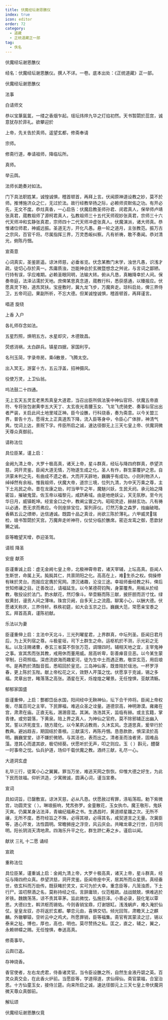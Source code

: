```yaml
---
title: 伏魔经坛谢恩醮仪
index: true
icon: editor
order: 72
category:
  - 道藏
  - 正统道藏正一部
tag:
  - 佚名
---
```


伏魔经坛谢恩醮仪  

经名：伏魔经坛谢恩醮仪。撰人不详。一卷。底本出处：《正统道藏》正一部。  

伏魔经坛谢恩醮仪  

法事  

白请师文  

恭以宝篆氤氲，一缕之香烟乍起。瑶坛炜烨九华之灯焰初然。天书暂閟於蕊宫，诚意犹存於菲礼。欲攀迎於  

上帝，先关告於真师。遥望玄都，修斋奉请  

宗师。  

修斋行道，奉请祖师，降临坛所。  

真师。  

举云舆。  

法师长跪奏对如法。  

门下具法职姓某，诚惶诚惧，稽首顿首，再拜上言。伏闻原神道设教之妙，莫不於师。推博施济众之仁，无过於法。故行经教举扬之际，必赖师资默佑之功。有开必先，无文不度。恭炷真香，一心启告：伏魔启教圣师孙君、闵君真人，保举师卢靖张真君，蒇教祖师了源柯君真人，弘教祖师三十五代天师观妙张真君，宗师三十六代天师冲和玄静张真君，宗师四十二代天师冲虚张真人。伏魔演派，诸大师真。恭惟诸位师君，神威远振。圣道无方，开化凡愚。悬一轮之道月，主张教范。振万古之宗风，百官千将。尽属指挥三界，万灵悉皈纠察。凡有祈祷，敢不奏闻。恭对清光，俯陈丹悃。  

宣斋意  

心词真实，圣鉴匪遥。谅沐师慈，必垂省览。伏念某教门末学，浊世凡愚，识浅才疏，徒切心存於真一。炁庸质浊，岂能神会於玄微暨想念之舛讹，与言词之鄙陋。行持有误，孚应难期。必赖圣眼同明，法输大转。俯从凡恳，真輶降幸於人间。保奏帝庭，法泽沾濡於天地。庶俾某思真念道，蒇教行科，悉获感通，以臻报应。伏愿真灵下盼，道炁冥扶。宝座敷时，冀九龙飞步，万魔奔走。琼科启处，俾三界侍卫，五帝司迎。果副所祈，不忘大德。但某诚惶诚惧，稽首顿首，再拜谨言。  

唱道    旋绕  

上香    入户  

各礼师存念如法。  

五星烈照，焕明五方。水星却灾，木德致昌。  

荧惑消祸，太白辟兵。镇星四据，家国利亨。  

名刊玉简，字录帝房。乘散景，飞腾太空。  

出入冥无，游宴十方。五云浮盖，招神摄风。  

役使万灵，上卫仙翁。  

呜法鼓二十四通。  

无上玄天五灵玄老黑炁真皇大道君，当召出臣所佩法箓中神仙官将、伏魔五帝直符、专将张包谢黄李五大天丁、太玄夜光青腰玉女、飞龙飞虎骑吏、奏事仙官出出者严装，关启此间土地里域正神。臣今设醮，行科烧香，奏为斋意。以今关盟三界，普告十方。愿得太上正真道炁下降，流入臣等身中，令臣心广体胖，神清气爽。忱词上达，景贶下孚。传臣所启之诚，速达径御无上三天七皇上帝、伏魔洞微天尊众真御前。  

请称法位  

具位臣某，谨上启：  

金阙九清上帝，大罗十极高真，诸天上帝，星斗群真，经坛与降四府群真，恭望洪慈，洞开灵鉴。臣闻大道无情，万物遂生成之化。圣人有作，群生蒙覆护之恩。自洪蒙未判之先，有曲成不遗之者。大而开天辟地，巍巍乎有成功。小则利物济人，绰绰然有余裕。惟我祖师，伏魔大帝，道宗三境，位列九清，为中天万乘之尊，主下土兆民之命。昔在龙康之劫，时当甲午之年，魔魅兴妖，生民夭阏。承元始之降密旨，摧破鬼营。佐玉帝以福黎元，咸跻寿域。由是地绝妖尘，天无氛秽。至今光华日月，威镇乾坤。经宣金口之中，教阐尘寰之内。昭昭灵迹，赫赫玄功。凡有祷以必通，悉无求而弗应。今则座排宝位，案列菲仪。灯然万象之森罗，烛幽破暗。香爇五云之缥缈，达信通诚。既圆十品之真诠，尚欲三陈於薄礼。六甲威灵瑞检，琅书暂閟於天宫。万魔奔走听神符，仪仗分临於醮席。密迩龙鸾之御，愿歆豺獭之诚。  

臣等瞻望天增，恭迎圣驾。  

请班    降圣  

安座    献茶  

臣谨重诚上启：虚无金阙七皇上帝，北极神霄帝君，诸天宰辅，上坛高真。臣闻人生斯世，命属上天。肫肫其仁，共禀阴阳之化。高高在上，难生杀之权。倘操修有昧於灵台。而报应定膺於宪网。漂沉诸趣，沦没三途。幸祖师垂经教之科，俾后世知修禳之目。迁善改过，请福延生。以今某德荷钧陶，身蒙覆焘。用皈从於经教，敬投设於法门。酌水献花，然灯像斗。举壶觞而陈三献，披肝胆而沥寸忱。绿蚁黄封，谩贡人间之薄味。珠宫贝阙，自多天上之流霞。聊寓小心，以酬大德。伏愿诸天称庆，三界侍轩。秩秩初筵，如大会玉京之日。巍巍大范，常愿亲宝黍之玄。拜首高真，谨陈初献。  

乐法以为妻  

臣谨重伸上启：主法中天北斗，三光列曜星君，上界群真，中坛列圣。臣闻日君月后，为上天列宿之尊。斗极星垣，司下土群生之命。运枢机於不测，示光彩之无私。以及注赐诸曹，泰玄三省莫不恢张万范，调理四时。辅相天地之宜，主宰鬼神之事。宣其炁而张其教，戒用休而董用威。居高听卑，彰善瘅音旦恶。以今某生蒙宰制，日荷照临。深虑流欲海而趣爱河，徒为生中土而遇正教。敬崇玄范，用启琅书。是再酌於清酤音孤，悉昭回於皇览。三岛神仙客，既昔陪於瑶池。一杯罗浮春，更上陈於玉陛。献上帝松花之义，效野人芹藻之忱。伏愿享于克诚，锡之多福。灵章出世，睹落落之高张。酒星在天，烁煌煌之曜景。无任惶惧，亚献清觞。  

郁郁家国盛  

臣谨重伸，上启：酆都岱岳水国，阳间经中无鞅神仙，坛下合干帅将。臣闻上帝权衡，尽属百司之主宰。下民罪福，难逃众圣之诠量。道德崇高，神明渺漠。雍雍在宫，肃肃在庙。正直无私，溷溷音混。其渊。浩浩其天，监临有赫。或主玄籍，掌青律。或穷碧落，下黄泉。陪上界之真人，为神仙之官府。莫不除邪辅正出幽入冥。誓以济死度生，随方蒇化。以今某夙沾教雨，久沐玄风。念道思真，爰举行於教典。避凶趋吉，期固结於善根。三献潢污，再陈丹悃。恳恳款款，惧深渎於高明。巍巍堂堂，谅不嫌於微陋。与其洁也，表而出之。清者圣而浊者贤，固难品藻。澄其心而遣其欲，极切倾葵。伏愿听於无声，叩之则应。玉（ ）斟元，醴罄一时事帝之忱。仙兵护道，场仰千载伏魔之教。酒终三献，礼尽一心。  

大道洞玄虚  

礼毕三行，徒寓小心之翼翼。罪当万坐，难逃天网之恢恢。仰惟大德之好生，为此下民而敛福。仰祈洪造，少寓微诚，圆满心词，谨当宣奏。  

宣词  

具如词旨，已罄敷宣。谅沐天慈，必从凡恳。伏愿赦过宥罪，涤垢荡瑕。勅下紫微宫，功圆灵宝（ ）。琳琅振响，梵炁弥罗。金童散花，玉女执巾。魔王敬形，鬼妖灭爽。仍冀某身沾法泽，青编纪福寿之书。生遇昌时，黄道顺星躔之次。无所不禳，无所不度。悉符经旨之不殊，必得其禄，必得其名，咸契道言之无量。次冀臣等，道心开发，法性圆明。常瞻狮座之浮空，风云庆会。共睹龙章之行世，日月同明。阳长阴消天清地肃。四海乐升平之化，群生跻仁寿之乡。谨启以闻。  

献状  三礼  十二愿  诵经  

宣疏  

重称法位  

具位臣某，谨重诚上启：金阙九清上帝，大罗十极高真，诸天上帝，星斗群真，经坛与降四府众真。恭望洪慈，洞开灵鉴。臣闻帝座中天，居其所而众星拱。真经垂世，依玄科而万劫传。既获睹於灵文，实可为於大幸。重念臣等，凡笼浊质，下土行尸。滥叨祭酒之名，莫称持经之任。言辞庸琐，仪范粗疏。战战兢兢，惧难逃於斧铁。魏魏荡荡，谅不责其草茅。监此微忱，弘施巨泽。小善必录，鼓化笔以覃恩。大德曰生，斡洪枢而锡佑。今则香销宝鼎，灯谢银缸。浅浅蜗庐，难久淹於仙仗。皇皇龙驭，亦将返於玄都。攀恋元由，喜惧交切。倾光回驾，肃瞻天上之麒麟。外辙攀辕，空听云中之鸡犬。所愿罪销，臣等福集。斋官宥其蒙渎之愆，锡以泰来之祉。博也，厚也，高也，明也。莫尽赞扬之私。匡之，直之，辅之，翼之，永赖帡幪之赐。无任惶惧，奉送高真。  

修斋事毕。  

云舆已返。  

存神烧香。  

香官使者，左右龙虎君，侍香诸灵官。当令臣设醮之所，自然生金液丹碧之英。百灵众真交会，在此香火炉前。当愿臣等，学道得道，求仙得仙。斋官蒙福，合室治恩。十方仙童玉女，接侍兰筵。向来所启之诚，速达径御元上三天七皇上帝伏魔洞微天尊众真御前。  

解坛颂  

伏魔经坛谢恩醮仪竟  
